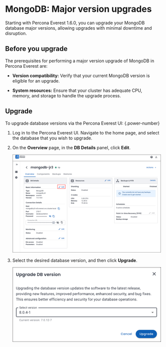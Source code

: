 # MongoDB: Major version upgrades

Starting with Percona Everest 1.6.0, you can upgrade your MongoDB database major versions, allowing upgrades with minimal downtime and disruption.

## Before you upgrade

The prerequisites for performing a major version upgrade of MongoDB in Percona Everest are:

- **Version compatibility:** Verify that your current MongoDB version is eligible for an upgrade.

- **System resources:** Ensure that your cluster has adequate CPU, memory, and storage to handle the upgrade process.

## Upgrade

To upgrade database versions via the Percona Everest UI:
{.power-number}

1. Log in to the Percona Everest UI. Navigate to the home page, and select the database that you wish to upgrade. 

2. On the **Overview** page, in the **DB Details** panel, click **Edit**. 

    ![!image](../images/database_upgrade.png)


3. Select the desired database version, and then click **Upgrade**.

    ![!image](../images/upgrade_database_versions.png)









